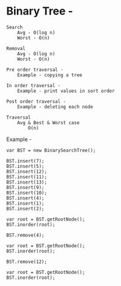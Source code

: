 # Binary Tree -

    Search
        Avg - O(log n)
        Worst - O(n)

    Removal
        Avg - O(log n)
        Worst - O(n)

    Pre order traversal -
        Example - copying a tree

    In order traversal -
        Example - print values in sort order

    Post order traversal -
        Example - deleting each node

    Traversal
        Avg & Best & Worst case
            O(n)

Example -

    var BST = new BinarySearchTree(); 

    BST.insert(7);
    BST.insert(5);
    BST.insert(12);
    BST.insert(11);
    BST.insert(13);
    BST.insert(9);
    BST.insert(10);
    BST.insert(4);
    BST.insert(1);
    BST.insert(2);

    var root = BST.getRootNode();
    BST.inorder(root);

    BST.remove(4);

    var root = BST.getRootNode();
    BST.inorder(root);

    BST.remove(12);

    var root = BST.getRootNode();
    BST.inorder(root);
